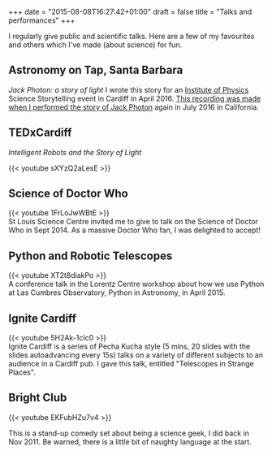 +++
date = "2015-08-08T16:27:42+01:00"
draft = false
title = "Talks and performances"
+++

I regularly give public and scientific talks. Here are a few of my favourites and others which I've made (about science) for fun.

## Astronomy on Tap, Santa Barbara
*Jack Photon: a story of light*
I wrote this story for an [Institute of Physics](https://www.iop.org) Science Storytelling event in Cardiff in April 2016. [This recording was made when I performed the story of Jack Photon](https://youtu.be/UF7ioBvU3_0?t=1h2m18s) again in July 2016 in California.

## TEDxCardiff
*Intelligent Robots and the Story of Light*  

{{< youtube sXYzQ2aLesE >}}


## Science of Doctor Who
{{< youtube 1FrLoJwWBtE >}}  
St Louis Science Centre invited me to give to talk on the Science of Doctor Who in Sept 2014. As a massive Doctor Who fan, I was delighted to accept!

## Python and Robotic Telescopes
{{< youtube XT2t8diakPo >}}  
A conference talk in the Lorentz Centre workshop about how we use Python at Las Cumbres Observatory, Python in Astronomy, in April 2015.

## Ignite Cardiff
{{< youtube 5H2Ak-1cIc0 >}}  
Ignite Cardiff is a series of Pecha Kucha style (5 mins, 20 slides with the slides autoadvancing every 15s) talks on a variety of different subjects to an audience in a Cardiff pub. I gave this talk, entitled "Telescopes in Strange Places".

## Bright Club
{{< youtube EKFubHZu7v4 >}}  

This is a stand-up comedy set about being a science geek, I did back in Nov 2011. Be warned, there is a little bit of naughty language at the start.
